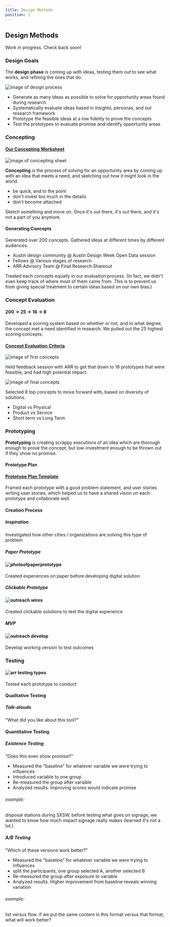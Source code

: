 ```yaml
---
title: Design Methods
position: 1
---
```


## Design Methods

Work in progress. Check back soon!

### Design Goals

The **design phase** is coming up with ideas, testing them out to see what works, and refining the ones that do.

![image of design process](./_uploads/designmethods.png)

* Generate as many ideas as possible to solve for opportunity areas found during research
* Systematically evaluate ideas based in insights, personas, and our research framework
* Prototype the feasible ideas at a low fidelity to prove the concepts
* Test the prototypes to evaluate promise and identify opportunity areas

### Concepting

#### [Our Concepting Worksheet](https://docs.google.com/document/d/17DcFEZe9uUJNj9Yx-QKMvKJ0moaujqpVnU8YN5u96Ys/edit)

![image of concepting sheet](/_uploads/concepting.png)

**Concepting** is the process of solving for an opportunity area by coming up with an idea that meets a need, and sketching out how it might look in the world.
* be quick, and to the point
* don't invest too much in the details
* don't become attached

Sketch something and move on. Once it's out there, it's out there, and it's not a part of you anymore.

#### Generating Concepts
Generated over 200 concepts. Gathered ideas at different times by different audiences.

* Austin design community @ Austin Design Week Open Data session
* Fellows @ Various stages of research
* ARR Advisory Team @ Final Research Shareout

Treated each concepts equally in our evaluation process. (In fact, we didn't even keep track of where most of them came from. This is to prevent us from giving special treatment to certain ideas based on our own bias.)

### Concept Evaluation

#### 200 -> 25 -> 16 -> 8

Developed a scoring system based on whether or not, and to what degree, the concept met a need identified in research. We pulled out the 25 highest scoring concepts.

#### [Concept Evaluation Criteria](https://docs.google.com/document/d/1JMnoGG43CCOQ8LTxhwFnTjzBWiqPaU9ao1Qup1XvTO8/edit?usp=sharing)

![image of first concepts](/_uploads/firsteval.png)

Held feedback session with ARR to get that down to 16 prototypes that were feasible, and had high potential impact.

![image of final concepts](/_uploads/lasteval.png)

Selected 8 top concepts to move forward with, based on diversity of solutions.

* Digital vs Physical
* Product vs Service
* Short term vs Long Term

### Prototyping

**Prototyping** is creating scrappy executions of an idea which are thorough enough to prove the concept, but low-investment enough to be thrown out if they show no promise.

#### Prototype Plan

#### [Prototype Plan Template](https://docs.google.com/document/d/1hr-YRHO1b_zIpo5MaaO-co1UfZKlp2A6wBFsUT3bAgM/edit)

Framed each prototype with a good problem statement, and user stories writing user stories, which helped us to have a shared vision on each prototype and collaborate well.

#### Creation Process

##### Inspiration
Investigated how other cities / organizations are solving this type of problem

##### Paper Prototype
#### ![photoofpaperprototype]()
Created experiences on paper before developing digital solution

##### Clickable Prototype
#### ![outreach wires](/_uploads/outreachwires.png)

Created clickable solutions to test the digital experience

##### MVP
#### ![outreach develop](/_uploads/outreachdevelop.png)
Develop working version to test outcomes

### Testing
#### ![arr testing types ](/_uploads/arrtesting.png)

Tested each prototype to conduct

#### Qualitative Testing

##### Talk-alouds
"What did you like about this tool?"

#### Quantitative Testing

##### Existence Testing

"Does this even show promise?"

* Measured the "baseline" for whatever variable we were trying to influences
* Introduced variable to one group
* Re-measured the group after variable
* Analyzed results. Improving scores would indicate promise

###### example:
disposal stations during SXSW. before testing what goes on signage, we wanted to know how much impact signage really makes (learned it's not a lot.)

##### A/B Testing

"Which of these versions work better?"

* Measured the "baseline" for whatever variable we were trying to influences
* split the participants, one group selected A, another selected B
* Re-measured the group after exposure to variable
* Analyzed results. Higher improvement from baseline reveals winning variation

###### example:
list versus flow. if we put the same content in this format versus that format, what will work better?
